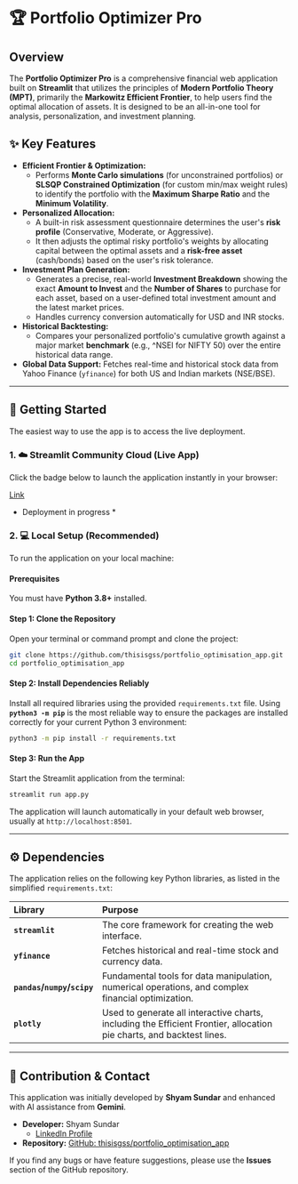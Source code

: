 
# 🏆 Portfolio Optimizer Pro

## Overview

The **Portfolio Optimizer Pro** is a comprehensive financial web application built on **Streamlit** that utilizes the principles of **Modern Portfolio Theory (MPT)**, primarily the **Markowitz Efficient Frontier**, to help users find the optimal allocation of assets. It is designed to be an all-in-one tool for analysis, personalization, and investment planning.

## ✨ Key Features

  * **Efficient Frontier & Optimization:**
      * Performs **Monte Carlo simulations** (for unconstrained portfolios) or **SLSQP Constrained Optimization** (for custom min/max weight rules) to identify the portfolio with the **Maximum Sharpe Ratio** and the **Minimum Volatility**.
  * **Personalized Allocation:**
      * A built-in risk assessment questionnaire determines the user's **risk profile** (Conservative, Moderate, or Aggressive).
      * It then adjusts the optimal risky portfolio's weights by allocating capital between the optimal assets and a **risk-free asset** (cash/bonds) based on the user's risk tolerance.
  * **Investment Plan Generation:**
      * Generates a precise, real-world **Investment Breakdown** showing the exact **Amount to Invest** and the **Number of Shares** to purchase for each asset, based on a user-defined total investment amount and the latest market prices.
      * Handles currency conversion automatically for USD and INR stocks.
  * **Historical Backtesting:**
      * Compares your personalized portfolio's cumulative growth against a major market **benchmark** (e.g., ^NSEI for NIFTY 50) over the entire historical data range.
  * **Global Data Support:** Fetches real-time and historical stock data from Yahoo Finance (`yfinance`) for both US and Indian markets (NSE/BSE).

-----

## 🚀 Getting Started

The easiest way to use the app is to access the live deployment.

### 1\. ☁️ Streamlit Community Cloud (Live App)

Click the badge below to launch the application instantly in your browser:

[Link](https://portfoliooptimisationapp-78xxhappezqfssapucb9qjr.streamlit.app)

* Deployment in progress *

### 2\. 💻 Local Setup (Recommended)

To run the application on your local machine:

#### **Prerequisites**

You must have **Python 3.8+** installed.

#### **Step 1: Clone the Repository**

Open your terminal or command prompt and clone the project:

```bash
git clone https://github.com/thisisgss/portfolio_optimisation_app.git
cd portfolio_optimisation_app
```

#### **Step 2: Install Dependencies Reliably**

Install all required libraries using the provided `requirements.txt` file. Using **`python3 -m pip`** is the most reliable way to ensure the packages are installed correctly for your current Python 3 environment:

```bash
python3 -m pip install -r requirements.txt
```

#### **Step 3: Run the App**

Start the Streamlit application from the terminal:

```bash
streamlit run app.py
```

The application will launch automatically in your default web browser, usually at `http://localhost:8501`.

-----

## ⚙️ Dependencies

The application relies on the following key Python libraries, as listed in the simplified `requirements.txt`:

| Library | Purpose |
| :--- | :--- |
| **`streamlit`** | The core framework for creating the web interface. |
| **`yfinance`** | Fetches historical and real-time stock and currency data. |
| **`pandas`/`numpy`/`scipy`** | Fundamental tools for data manipulation, numerical operations, and complex financial optimization. |
| **`plotly`** | Used to generate all interactive charts, including the Efficient Frontier, allocation pie charts, and backtest lines. |

-----

## 🤝 Contribution & Contact

This application was initially developed by **Shyam Sundar** and enhanced with AI assistance from **Gemini**.

  * **Developer:** Shyam Sundar
      * [LinkedIn Profile](https://www.linkedin.com/in/shyam-sundar-837b97192/)
  * **Repository:** [GitHub: thisisgss/portfolio\_optimisation\_app](https://github.com/thisisgss/portfolio_optimisation_app)

If you find any bugs or have feature suggestions, please use the **Issues** section of the GitHub repository.
